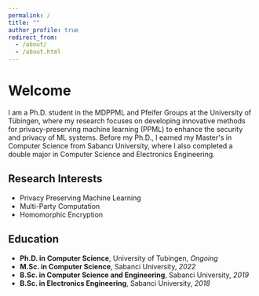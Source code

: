 ```yaml
---
permalink: /
title: ""
author_profile: true
redirect_from: 
  - /about/
  - /about.html
---
```

# Welcome

I am a Ph.D. student in the MDPPML and Pfeifer Groups at the University of Tübingen, where my research focuses on developing innovative methods for privacy-preserving machine learning (PPML) to enhance the security and privacy of ML systems. Before my Ph.D., I earned my Master's in Computer Science from Sabancı University, where I also completed a double major in Computer Science and Electronics Engineering.

## Research Interests
- Privacy Preserving Machine Learning  
- Multi-Party Computation  
- Homomorphic Encryption  

## Education
- **Ph.D. in Computer Science**, University of Tubingen, *Ongoing*  
- **M.Sc. in Computer Science**, Sabanci University, *2022*  
- **B.Sc. in Computer Science and Engineering**, Sabanci University, *2019*  
- **B.Sc. in Electronics Engineering**, Sabanci University, *2018*  
